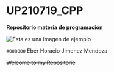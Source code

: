 # UP210719_CPP
 **Repositorio materia de programación**
 
![Esta es una imagen de ejemplo](https://github.com/UP210719/UP210719_CPP/blob/main/imagenes/images.jpeg)

`#008000` ~~Eber Horacio Jimenez Mendoza~~ 

~~Welcome to my Repositorie~~ 
